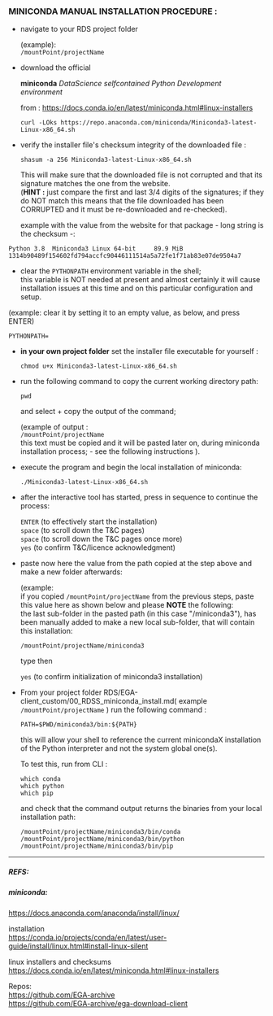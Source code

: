 
### MINICONDA MANUAL INSTALLATION PROCEDURE :  

- navigate to your RDS project folder  

  (example):  
  `/mountPoint/projectName`  

- download the official  

  **miniconda** _DataScience selfcontained Python Development environment_  

  from :  https://docs.conda.io/en/latest/miniconda.html#linux-installers

  `curl -LOks https://repo.anaconda.com/miniconda/Miniconda3-latest-Linux-x86_64.sh`

- verify the installer file's checksum integrity of the downloaded file :  

  `shasum -a 256 Miniconda3-latest-Linux-x86_64.sh`  

  This will make sure that the downloaded file is not corrupted and that its signature matches the one from the website.  
  (**HINT :** just compare the first and last 3/4 digits of the signatures; if they do NOT match this means that the file downloaded has been CORRUPTED and it must be re-downloaded and re-checked).

  example with the value from the website for that package - long string is the checksum -:
```
Python 3.8 	Miniconda3 Linux 64-bit 	89.9 MiB 	1314b90489f154602fd794accfc90446111514a5a72fe1f71ab83e07de9504a7
```

- clear the `PYTHONPATH` environment variable in the shell;  
 this variable is NOT needed at present and almost certainly it will cause installation issues at this time and on this particular configuration and setup.

 (example: clear it by setting it to an empty value, as below, and press ENTER)

 `PYTHONPATH=`

- **in your own project folder** set the installer file executable for yourself  :

  `chmod u+x Miniconda3-latest-Linux-x86_64.sh`

- run the following command to copy the current working directory path:

  `pwd`

  and select + copy the output of the command;

  (example of output :  
  `/mountPoint/projectName`  
  this text must be copied and it will be pasted later on, during miniconda installation process; - see the following instructions ).

- execute the program and begin the local installation of miniconda:

  `./Miniconda3-latest-Linux-x86_64.sh`


- after the interactive tool has started, press in sequence to continue the process:

  `ENTER`  (to effectively start the installation)  
  `space`  (to scroll down the T&C pages)  
  `space`  (to scroll down the T&C pages once more)  
  `yes`    (to confirm T&C/licence acknowledgment)  


- paste now here the value from the path copied at the step above and make a new folder afterwards:

  (example:  
    if you copied `/mountPoint/projectName`  from the previous steps, paste this value here as shown below and please **NOTE** the following:  
  the last sub-folder in the pasted path (in this case "/miniconda3"), has been manually added to make a new local sub-folder, that will contain this installation:

  `/mountPoint/projectName/miniconda3`  

  type then

  `yes`    (to confirm initialization of miniconda3 installation)


- From your project folder RDS/EGA-client_custom/00_RDSS_miniconda_install.md( example  `/mountPoint/projectName` )  run the following command :

  `PATH=$PWD/miniconda3/bin:${PATH}`

  this will allow your shell to reference the current minicondaX installation of the Python interpreter and not the system global one(s).

  To test this, run from CLI :

  `which conda`  
  `which python`  
  `which pip`  

  and check that the command output returns the binaries from your local installation path:

  `/mountPoint/projectName/miniconda3/bin/conda`  
  `/mountPoint/projectName/miniconda3/bin/python`  
  `/mountPoint/projectName/miniconda3/bin/pip`  






---
##### REFS:

##### miniconda:

https://docs.anaconda.com/anaconda/install/linux/

installation  
https://conda.io/projects/conda/en/latest/user-guide/install/linux.html#install-linux-silent

linux installers and checksums  
https://docs.conda.io/en/latest/miniconda.html#linux-installers


Repos:  
https://github.com/EGA-archive  
https://github.com/EGA-archive/ega-download-client
